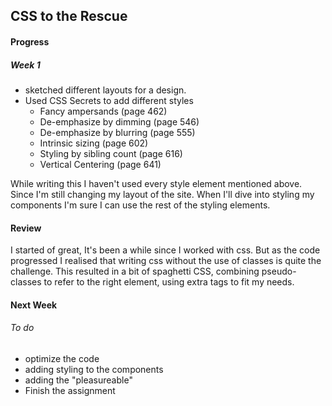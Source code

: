 ## CSS to the Rescue

#### Progress
##### Week 1

- sketched different layouts for a design.
- Used CSS Secrets to add different styles
	- Fancy ampersands (page 462)
	- De-emphasize by dimming (page 546)
	- De-emphasize by blurring (page 555)
	- Intrinsic sizing (page 602)
	- Styling by sibling count (page 616)
	- Vertical Centering (page 641)

While writing this I haven't used every style element mentioned above. Since I'm still changing my layout of the site. When I'll dive into styling my components I'm sure I can use the rest of the styling elements.

#### Review
I started of great, It's been a while since I worked with css. But as the code progressed I realised that writing css without the use of classes is quite the challenge. This resulted in a bit of spaghetti CSS, combining pseudo-classes to refer to the right element, using extra tags to fit my needs.

#### Next Week
###### To do
- optimize the code
- adding styling to the components
- adding the "pleasureable"
- Finish the assignment

